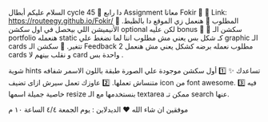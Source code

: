
السلام عليكم أبطال cycle 45 🤩
دا رابع Assignment معانا  Fokir 💼
🔗 Link: https://routeegy.github.io/Fokir/
المطلوب
🔴 هنعمل زي الموقع دا بالظبط.
🔴 الأنيميشن اللي بيحصل في اول سكشن optional لكن عليه bonus 💯
🔴 سكشن الـ portfolio هنعمله static كـ شكل بس يعني مش مطلوب اننا لما نضغط علي graphic الـ cards تتغير.
🔴 سكشن الـ Feedback مطلوب نعمله برضه كشكل يعني مش هنعمل 2 cards و نقلب بينهم لا card واحدة بس .

شوية hints تساعدك ✨
1️⃣ أول سكشن موجودة علي الصورة طبقة باللون الاسمر شفافه متنساش تعملها.
2️⃣ عاوزك تعمل سيرش ازاى تضيف icon من font awesome.
3️⃣  فيه خاصية جميلة اسمها resize بنستخدمها مع الـ textarea ممكن تـ search عنها. 

موفقين ان شاء الله ❤
الديدلاين : يوم الجمعة ٤/٤ الساعة ١٠ م
